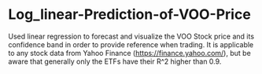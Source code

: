 # Log_linear-Prediction-of-VOO-Price
Used linear regression to forecast and visualize the VOO Stock price and its confidence band in order to provide reference when trading. It is applicable to any stock data from Yahoo Finance (https://finance.yahoo.com/), but be aware that generally only the ETFs have their R^2 higher than 0.9.
